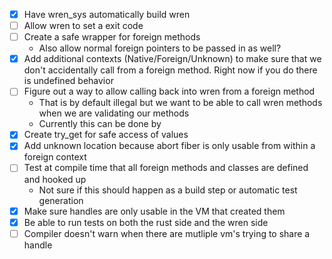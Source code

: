 - [x] Have wren_sys automatically build wren
- [ ] Allow wren to set a exit code
- [ ] Create a safe wrapper for foreign methods
  - Also allow normal foreign pointers to be passed in as well?
- [x] Add additional contexts (Native/Foreign/Unknown) to make sure that we don't
      accidentally call from a foreign method. Right now if you do there is
      undefined behavior
- [ ] Figure out a way to allow calling back into wren from a foreign method
  - That is by default illegal but we want to be able to call wren methods when we are
    validating our methods
  - Currently this can be done by
- [x] Create try_get for safe access of values
- [x] Add unknown location because abort fiber is only usable from within a foreign context
- [ ] Test at compile time that all foreign methods and classes are defined and hooked up
  - Not sure if this should happen as a build step or automatic test generation
- [x] Make sure handles are only usable in the VM that created them
- [x] Be able to run tests on both the rust side and the wren side
- [ ] Compiler doesn't warn when there are mutliple vm's trying to share a handle
